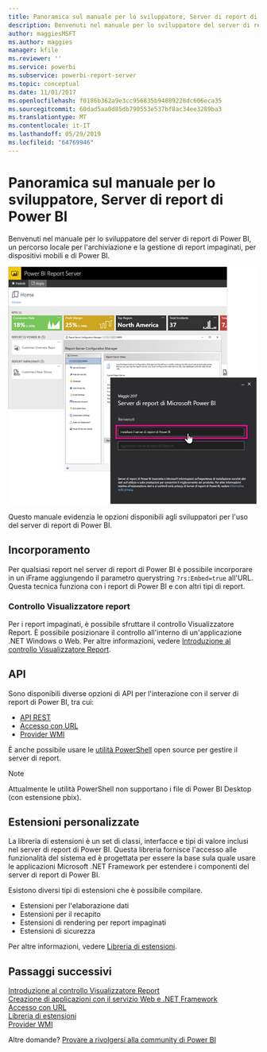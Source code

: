 ```yaml
---
title: Panoramica sul manuale per lo sviluppatore, Server di report di Power BI
description: Benvenuti nel manuale per lo sviluppatore del server di report di Power BI, un percorso locale per l'archiviazione e la gestione di report impaginati, per dispositivi mobili e di Power BI.
author: maggiesMSFT
ms.author: maggies
manager: kfile
ms.reviewer: ''
ms.service: powerbi
ms.subservice: powerbi-report-server
ms.topic: conceptual
ms.date: 11/01/2017
ms.openlocfilehash: f0186b362a9e3cc956835b94089228dc606eca35
ms.sourcegitcommit: 60dad5aa0d85db790553e537bf8ac34ee3289ba3
ms.translationtype: MT
ms.contentlocale: it-IT
ms.lasthandoff: 05/29/2019
ms.locfileid: "64769946"
---
```

# <a name="developer-handbook-overview-power-bi-report-server"></a>Panoramica sul manuale per lo sviluppatore, Server di report di Power BI

Benvenuti nel manuale per lo sviluppatore del server di report di Power BI, un percorso locale per l'archiviazione e la gestione di report impaginati, per dispositivi mobili e di Power BI.

![Manuale per l'amministratore](media/developer-handbook-overview/admin-handbook.png)

Questo manuale evidenzia le opzioni disponibili agli sviluppatori per l'uso del server di report di Power BI.

## <a name="embedding"></a>Incorporamento

Per qualsiasi report nel server di report di Power BI è possibile incorporare in un iFrame aggiungendo il parametro querystring `?rs:Embed=true` all'URL. Questa tecnica funziona con i report di Power BI e con altri tipi di report.

### <a name="report-viewer-control"></a>Controllo Visualizzatore report

Per i report impaginati, è possibile sfruttare il controllo Visualizzatore Report. È possibile posizionare il controllo all'interno di un'applicazione .NET Windows o Web. Per altre informazioni, vedere [Introduzione al controllo Visualizzatore Report](https://docs.microsoft.com/sql/reporting-services/application-integration/integrating-reporting-services-using-reportviewer-controls-get-started).

## <a name="apis"></a>API

Sono disponibili diverse opzioni di API per l'interazione con il server di report di Power BI, tra cui:

* [API REST](rest-api.md)
* [Accesso con URL](https://docs.microsoft.com/sql/reporting-services/url-access-ssrs)
* [Provider WMI](https://docs.microsoft.com/sql/reporting-services/wmi-provider-library-reference/reporting-services-wmi-provider-library-reference-ssrs)

È anche possibile usare le [utilità PowerShell](https://github.com/Microsoft/ReportingServicesTools) open source per gestire il server di report.

> [!NOTE]
> Attualmente le utilità PowerShell non supportano i file di Power BI Desktop (con estensione pbix).

## <a name="custom-extensions"></a>Estensioni personalizzate

La libreria di estensioni è un set di classi, interfacce e tipi di valore inclusi nel server di report di Power BI. Questa libreria fornisce l'accesso alle funzionalità del sistema ed è progettata per essere la base sula quale usare le applicazioni Microsoft .NET Framework per estendere i componenti del server di report di Power BI.

Esistono diversi tipi di estensioni che è possibile compilare.

* Estensioni per l'elaborazione dati
* Estensioni per il recapito
* Estensioni di rendering per report impaginati
* Estensioni di sicurezza

Per altre informazioni, vedere [Libreria di estensioni](https://docs.microsoft.com/sql/reporting-services/extensions/reporting-services-extension-library).

## <a name="next-steps"></a>Passaggi successivi

[Introduzione al controllo Visualizzatore Report](https://docs.microsoft.com/sql/reporting-services/application-integration/integrating-reporting-services-using-reportviewer-controls-get-started)  
[Creazione di applicazioni con il servizio Web e .NET Framework](https://docs.microsoft.com/sql/reporting-services/report-server-web-service/net-framework/building-applications-using-the-web-service-and-the-net-framework)  
[Accesso con URL](https://docs.microsoft.com/sql/reporting-services/url-access-ssrs)  
[Libreria di estensioni](https://docs.microsoft.com/sql/reporting-services/extensions/reporting-services-extension-library)  
[Provider WMI](https://docs.microsoft.com/sql/reporting-services/wmi-provider-library-reference/reporting-services-wmi-provider-library-reference-ssrs)

Altre domande? [Provare a rivolgersi alla community di Power BI](https://community.powerbi.com/)
